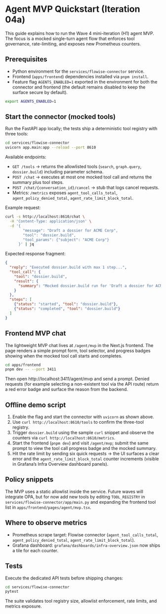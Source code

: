 # Agent MVP Quickstart (Iteration 04a)

This guide explains how to run the Wave 4 mini-iteration (H1) agent MVP. The
focus is a mocked single-turn agent flow that enforces tool governance,
rate-limiting, and exposes new Prometheus counters.

## Prerequisites

- Python environment for the `services/flowise-connector` service.
- Frontend (`apps/frontend`) dependencies installed via `pnpm install`.
- Feature flag `AGENTS_ENABLED=1` exported in the environment for both the
  connector and frontend (the default remains disabled to keep the surface
  secure by default).

```bash
export AGENTS_ENABLED=1
```

## Start the connector (mocked tools)

Run the FastAPI app locally; the tests ship a deterministic tool registry with
three tools:

```bash
cd services/flowise-connector
uvicorn app.main:app --reload --port 8610
```

Available endpoints:

- `GET /tools` → returns the allowlisted tools (`search`, `graph.query`,
  `dossier.build`) including parameter schema.
- `POST /chat` → executes at most one mocked tool call and returns the summary
  plus tool steps.
- `POST /chat/{conversation_id}/cancel` → stub that logs cancel requests.
- Metrics: `/metrics` exposes `agent_tool_calls_total`,
  `agent_policy_denied_total`, `agent_rate_limit_block_total`.

Example request:

```bash
curl -s http://localhost:8610/chat \
  -H 'Content-Type: application/json' \
  -d '{
        "message": "Draft a dossier for ACME Corp",
        "tool": "dossier.build",
        "tool_params": {"subject": "ACME Corp"}
      }' | jq
```

Expected response fragment:

```json
{
  "reply": "Executed dossier.build with max 1 step...",
  "tool_call": {
    "tool": "dossier.build",
    "result": {
      "summary": "Mocked dossier.build run for 'Draft a dossier for ACME Corp'"
    }
  },
  "steps": [
    {"status": "started", "tool": "dossier.build"},
    {"status": "completed", "tool": "dossier.build"}
  ]
}
```

## Frontend MVP chat

The lightweight MVP chat lives at `/agent/mvp` in the Next.js frontend. The
page renders a simple prompt form, tool selector, and progress badges showing
when the mocked tool call starts and completes.

```bash
cd apps/frontend
pnpm dev -- --port 3411
```

Then open http://localhost:3411/agent/mvp and send a prompt. Denied requests
(for example selecting a non-existent tool via the API route) return a red error
badge and surface the reason from the backend.

## Offline demo script

1. Enable the flag and start the connector with `uvicorn` as shown above.
2. Use `curl http://localhost:8610/tools` to confirm the three-tool registry.
3. Trigger `dossier.build` using the sample `curl` snippet and observe the
   counters via `curl http://localhost:8610/metrics`.
4. Start the frontend (`pnpm dev`) and visit `/agent/mvp`; submit the same
   prompt to view the tool call progress badge and the mocked summary.
5. Hit the rate limit by sending six quick requests → the UI surfaces a clear
   error and the `agent_rate_limit_block_total` counter increments (visible in
   Grafana’s Infra Overview dashboard panels).

## Policy snippets

The MVP uses a static allowlist inside the service. Future waves will integrate
OPA, but for now add new tools by editing `TOOL_REGISTRY` in
`services/flowise-connector/app/main.py` and expanding the frontend tool list in
`apps/frontend/pages/agent/mvp.tsx`.

## Where to observe metrics

- Prometheus scrape target: Flowise connector (`agent_tool_calls_total`,
  `agent_policy_denied_total`, `agent_rate_limit_block_total`).
- Grafana dashboard: `grafana/dashboards/infra-overview.json` now ships a tile
  for each counter.

## Tests

Execute the dedicated API tests before shipping changes:

```bash
cd services/flowise-connector
pytest
```

The suite validates tool registry size, allowlist enforcement, rate limits, and
metrics exposure.

